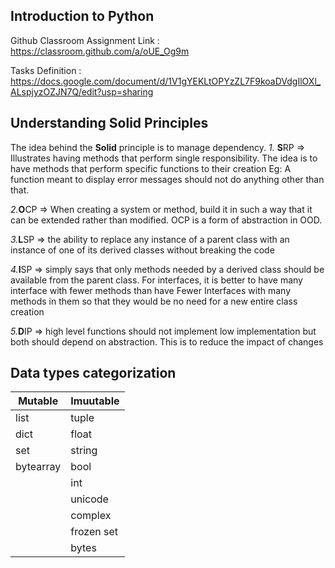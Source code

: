 ## Introduction to Python

Github Classroom Assignment Link : https://classroom.github.com/a/oUE_Og9m

Tasks Definition : https://docs.google.com/document/d/1V1gYEKLtOPYzZL7F9koaDVdgIlOXl_ALspjyzOZJN7Q/edit?usp=sharing


## Understanding Solid Principles
The idea behind the **Solid** principle is to manage dependency.
_1._ **S**RP => Illustrates having methods that perform single responsibility. The idea is to have methods that perform specific functions to their creation
Eg: A function meant to display error messages should not do anything other than that.

_2._**O**CP => When creating a system or method, build it in such a way that it can be extended rather than modified. OCP is a form of abstraction in OOD.

_3._**L**SP => the ability to replace any instance of a parent class with an instance of one of its derived classes without breaking the code

_4._**I**SP => simply says that only methods needed by a derived class should be available from the parent class. For interfaces, it is better to have many interface with fewer methods than have Fewer Interfaces with many methods in them so that they would be no need for a new entire class creation

_5._**D**IP => high level functions should not implement low implementation but both should depend on abstraction. This is to reduce the impact of changes

## Data types categorization
|  **Mutable**  | **Imuutable** |
|---|---|
|  list | tuple |
|  dict |  float |
|  set |  string |
|  bytearray |  bool |
|   |  int |
|   |  unicode |
|   |  complex |
|   |  frozen set |
|   |  bytes |
